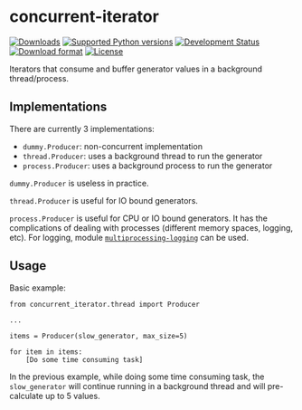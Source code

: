 # concurrent-iterator

[![Downloads](https://pypip.in/download/concurrent-iterator/badge.svg)](https://pypi.python.org/pypi/concurrent-iterator/)
[![Supported Python versions](https://pypip.in/py_versions/concurrent-iterator/badge.svg)](https://pypi.python.org/pypi/concurrent-iterator/)
[![Development Status](https://pypip.in/status/concurrent-iterator/badge.svg)](https://pypi.python.org/pypi/concurrent-iterator/)
[![Download format](https://pypip.in/format/concurrent-iterator/badge.svg)](https://pypi.python.org/pypi/concurrent-iterator/)
[![License](https://pypip.in/license/concurrent-iterator/badge.svg)](https://pypi.python.org/pypi/concurrent-iterator/)


Iterators that consume and buffer generator values in a background
thread/process.


## Implementations

There are currently 3 implementations:

* `dummy.Producer`: non-concurrent implementation
* `thread.Producer`: uses a background thread to run the generator
* `process.Producer`: uses a background process to run the generator

`dummy.Producer` is useless in practice.

`thread.Producer` is useful for IO bound generators.

`process.Producer` is useful for CPU or IO bound generators.
It has the complications of dealing with processes (different memory spaces,
logging, etc).
For logging, module [`multiprocessing-logging`](https://github.com/jruere/multiprocessing-logging) can be used.


## Usage

Basic example:

    from concurrent_iterator.thread import Producer
    
    ...
    
    items = Producer(slow_generator, max_size=5)
    
    for item in items:
        [Do some time consuming task]

In the previous example, while doing some time consuming task, the
`slow_generator` will continue running in a background thread and will
pre-calculate up to 5 values.
